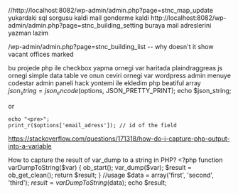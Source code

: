   //http://localhost:8082/wp-admin/admin.php?page=stnc_map_update
yukardaki sql sorgusu kaldi 
mail gonderme kaldi 
http://localhost:8082/wp-admin/admin.php?page=stnc_building_setting  buraya mail adreslerini yazman lazim 



/wp-admin/admin.php?page=stnc_building_list  -- why doesn't it show vacant offices marked


bu projede php ile checkbox yapma ornegi var 
haritada plaindraggreas js ornegi 
simple data table ve onun ceviri ornegi var 
wordpress admin menuye codestar admin paneli hack yontemi ile ekledim 
php beatiful array
    $json_string = json_encode($options, JSON_PRETTY_PRINT);
echo   $json_string;

or 

    echo "<pre>";
    print_r($options['email_adress']); // id of the field



https://stackoverflow.com/questions/171318/how-do-i-capture-php-output-into-a-variable



How to capture the result of var_dump to a string in PHP?
    <?php
   function varDumpToString($var) {
      ob_start();
      var_dump($var);
      $result = ob_get_clean();
      return $result;
   }
   //usage
   $data = array('first', 'second', 'third');
   $result = varDumpToString($data);
   echo $result;